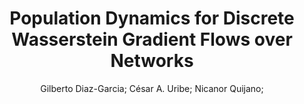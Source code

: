 ---
paperId: 4
author: Gilberto Diaz-Garcia; César A. Uribe; Nicanor Quijano;
title: Population Dynamics for Discrete Wasserstein Gradient Flows over Networks
pdf: paper_04.pdf
poster: poster_4.png
pitch: https://slideslive.com/38962876/population-dynamics-for-discrete-wasserstein-gradient-flows-over-networks?ref=account-folder-87716-folders
type: Oral
topic: Gradient Flows
category: Extended Abstract
link: --
conference: icml
year: 2021
tags: icml-2021
---